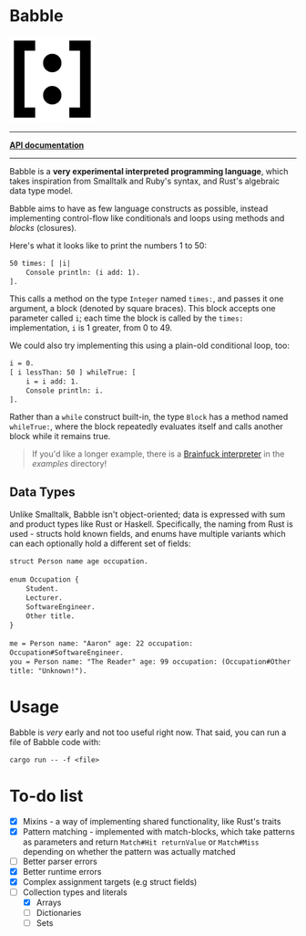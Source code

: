 # Babble

<img
    src="res/logo.png"
    alt="Babble's logo, showing a colon character inside matching square braces - both items of punctuation which appear often in Babble code."
    width="150"
    height="150" />

<hr />

**[API documentation](https://aaronc81.github.io/babble)**

<hr />

Babble is a **very experimental interpreted programming language**, which takes inspiration from
Smalltalk and Ruby's syntax, and Rust's algebraic data type model.

Babble aims to have as few language constructs as possible, instead implementing control-flow like
conditionals and loops using methods and _blocks_ (closures).

Here's what it looks like to print the numbers 1 to 50:

```smalltalk
50 times: [ |i|
    Console println: (i add: 1).
].
```

This calls a method on the type `Integer` named `times:`, and passes it one argument, a block
(denoted by square braces). This block accepts one parameter called `i`; each time the block is
called by the `times:` implementation, `i` is 1 greater, from 0 to 49.

We could also try implementing this using a plain-old conditional loop, too:

```smalltalk
i = 0.
[ i lessThan: 50 ] whileTrue: [
    i = i add: 1.
    Console println: i.
].
```

Rather than a `while` construct built-in, the type `Block` has a method named `whileTrue:`, where 
the block repeatedly evaluates itself and calls another block while it remains true.

> If you'd like a longer example, there is a [Brainfuck interpreter](examples/brainfuck.bbl) in the
> _examples_ directory!

## Data Types

Unlike Smalltalk, Babble isn't object-oriented; data is expressed with sum and product types like
Rust or Haskell. Specifically, the naming from Rust is used - structs hold known fields, and enums
have multiple variants which can each optionally hold a different set of fields:

```smalltalk
struct Person name age occupation.

enum Occupation {
    Student.
    Lecturer.
    SoftwareEngineer.
    Other title.
}

me = Person name: "Aaron" age: 22 occupation: Occupation#SoftwareEngineer.
you = Person name: "The Reader" age: 99 occupation: (Occupation#Other title: "Unknown!").
```

# Usage

Babble is _very_ early and not too useful right now. That said, you can run a file of Babble code
with:

```
cargo run -- -f <file>
```

# To-do list

- [x] Mixins - a way of implementing shared functionality, like Rust's traits
- [x] Pattern matching - implemented with match-blocks, which take patterns as parameters and return
      `Match#Hit returnValue` or `Match#Miss` depending on whether the pattern was actually matched
- [ ] Better parser errors
- [x] Better runtime errors
- [x] Complex assignment targets (e.g struct fields)
- [ ] Collection types and literals
    - [x] Arrays
    - [ ] Dictionaries
    - [ ] Sets

